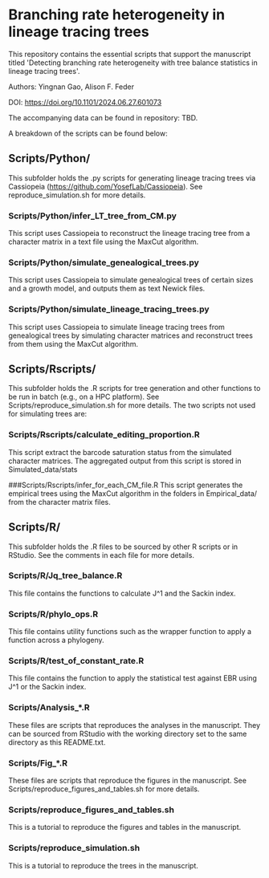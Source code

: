 # Branching rate heterogeneity in lineage tracing trees
This repository contains the essential scripts that support the manuscript titled
'Detecting branching rate heterogeneity with tree balance statistics in lineage tracing trees'.

Authors: Yingnan Gao, Alison F. Feder

DOI: https://doi.org/10.1101/2024.06.27.601073

The accompanying data can be found in repository: TBD.

A breakdown of the scripts can be found below:

## Scripts/Python/
This subfolder holds the .py scripts for generating lineage tracing trees via
Cassiopeia (https://github.com/YosefLab/Cassiopeia). See reproduce_simulation.sh
for more details.

### Scripts/Python/infer_LT_tree_from_CM.py
This script uses Cassiopeia to reconstruct the lineage tracing tree from a character
matrix in a text file using the MaxCut algorithm.

### Scripts/Python/simulate_genealogical_trees.py
This script uses Cassiopeia to simulate genealogical trees of certain sizes and
a growth model, and outputs them as text Newick files.

### Scripts/Python/simulate_lineage_tracing_trees.py
This script uses Cassiopeia to simulate lineage tracing trees from genealogical
trees by simulating character matrices and reconstruct trees from them using the
MaxCut algorithm.

## Scripts/Rscripts/
This subfolder holds the .R scripts for tree generation and other functions to
be run in batch (e.g., on a HPC platform). See Scripts/reproduce_simulation.sh
for more details. The two scripts not used for simulating trees are:

### Scripts/Rscripts/calculate_editing_proportion.R
This script extract the barcode saturation status from the simulated character
matrices. The aggregated output from this script is stored in Simulated_data/stats

###Scripts/Rscripts/infer_for_each_CM_file.R
This script generates the empirical trees using the MaxCut algorithm in the folders
in Empirical_data/ from the character matrix files.

## Scripts/R/
This subfolder holds the .R files to be sourced by other R scripts or in
RStudio. See the comments in each file for more details. 

### Scripts/R/Jq_tree_balance.R
This file contains the functions to calculate J^1 and the Sackin index.

### Scripts/R/phylo_ops.R
This file contains utility functions such as the wrapper function to apply a 
function across a phylogeny.

### Scripts/R/test_of_constant_rate.R
This file contains the function to apply the statistical test against EBR 
using J^1 or the Sackin index.

### Scripts/Analysis_*.R
These files are scripts that reproduces the analyses in the manuscript. They can
be sourced from RStudio with the working directory set to the same directory as
this README.txt.

### Scripts/Fig_*.R
These files are scripts that reproduce the figures in the manuscript.
See Scripts/reproduce_figures_and_tables.sh for more details.

### Scripts/reproduce_figures_and_tables.sh
This is a tutorial to reproduce the figures and tables in the manuscript.

### Scripts/reproduce_simulation.sh
This is a tutorial to reproduce the trees in the manuscript.

